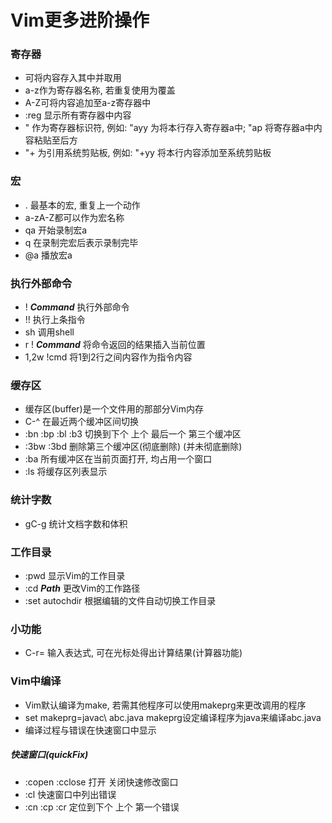 # Vim更多进阶操作

### 寄存器
- 可将内容存入其中并取用
- a-z作为寄存器名称, 若重复使用为覆盖
- A-Z可将内容追加至a-z寄存器中
- :reg 显示所有寄存器中内容
- " 作为寄存器标识符, 例如: "ayy 为将本行存入寄存器a中; "ap 将寄存器a中内容粘贴至后方
- "+ 为引用系统剪贴板, 例如: "+yy 将本行内容添加至系统剪贴板

### 宏
- . 最基本的宏, 重复上一个动作
- a-zA-Z都可以作为宏名称
- qa 开始录制宏a
- q 在录制完宏后表示录制完毕
- @a 播放宏a

### 执行外部命令
- ! ***Command*** 执行外部命令
- !! 执行上条指令
- sh 调用shell
- r ! ***Command*** 将命令返回的结果插入当前位置
- 1,2w !cmd 将1到2行之间内容作为指令内容

### 缓存区
- 缓存区(buffer)是一个文件用的那部分Vim内存
- C-^ 在最近两个缓冲区间切换
- :bn :bp :bl :b3 切换到下个 上个 最后一个 第三个缓冲区
- :3bw :3bd 删除第三个缓冲区(彻底删除) (并未彻底删除)
- :ba 所有缓冲区在当前页面打开, 均占用一个窗口
- :ls 将缓存区列表显示

### 统计字数
- gC-g 统计文档字数和体积

### 工作目录
- :pwd 显示Vim的工作目录
- :cd ***Path*** 更改Vim的工作路径
- :set autochdir 根据编辑的文件自动切换工作目录

### 小功能
- C-r= 输入表达式, 可在光标处得出计算结果(计算器功能)

### Vim中编译
- Vim默认编译为make, 若需其他程序可以使用makeprg来更改调用的程序
- set makeprg=javac\ abc.java makeprg设定编译程序为java来编译abc.java
- 编译过程与错误在快速窗口中显示
##### 快速窗口(quickFix)
- :copen :cclose 打开 关闭快速修改窗口
- :cl 快速窗口中列出错误
- :cn :cp :cr 定位到下个 上个 第一个错误
